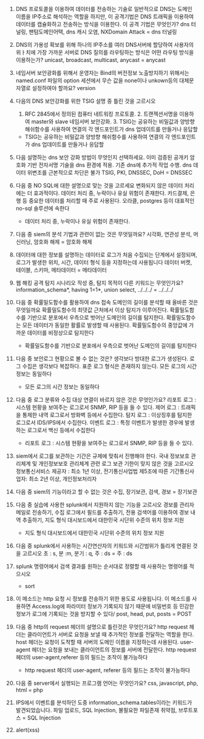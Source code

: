 1. DNS 프로토콜을 이용하여 데이터를 전송하는 기술로 일반적으로 DNS는 도메인 이름을 IP주소로 해석하는 역할을 하지만, 이 공격기법은 DNS 트래픽을 이용하여 데이터를 캡슐화하고 전송하는 방식을 이용한다. 이 공격 기법은 무엇인가?
   dns 터널링, 팬텀도메인어택, dns 캐시 오염, NXDomain Attack = dns 터널링

2. DNS의 가용성 확보를 위해 하나의 IP주소를 여러 DNS서버에 할당하여 사용자의 위ㅏ치에 가장 가까운 서버로 DNS 질의를 라우팅하는 방식은 어떤 라우팅 방식을 이용하는가?
    unicast, broadcast, multicast, anycast = anycast

3. 네임서버 보안광화를 위해서 운영자는 Bind의 버전정보 노출방지하기 위해서는 named.conf 파일의 option 세션에서 무슨 값을 none이나 unkown등의 대체문자열로 설정하여야 할까요?
    version 

4. 다음의 DNS 보안강화를 위한 TSIG 설명 중 틀린 것을 고르시오
   1. RFC 2845에서 정의된 컴퓨터 네트워킹 프로토콜. 2. 트랜젝션서명을 이용하여 master와 slave 네임서버 보안강화. 3. TSIG는 공유하는 비밀값과 양방향 해쉬함수를 사용하여 연결의 각 엔드포인트가 dns 업데이트를 만들거나 응답할
    - TSIG는 공유하는 비밀값과 양방향 해쉬함수를 사용하여 연결의 각 엔드포인트가 dns 업데이트를 만들거나 응답할
  
5. 다음 설명하는 dns 보안 강화 방법이 무엇인지 선택하세요. 이미 검증된 공개키 암호화 기반 전자서명 기술을 dns 환경에 적용. 기존 dns에 추가적 작업 수행. dns 데이터 위변조를 근본적으로 차단은 불가
   TSIG, PKI, DNSSEC, DoH = DNSSEC

6. 다음 중 NO SQL에 대한 설명으로 맞는 것을 고르세요
   변화되지 않은 데이터 처리에는 더 효과적이다. 데이터 처리 중, 누락이나 유실 위험이 존재한다. 카드결제, 은행 등 중요한 데이터를 처리할 때 주로 사용된다. 오라클, postgres 등이 대표적인 no-sql 솔루션에 속한다 
   - 데이터 처리 중, 누락이나 유실 위험이 존재한다.
  
7. 다음 중 siem의 분석 기법과 관련이 없는 것은 무엇일까요?
   시각화, 연관성 분석, 머신러닝, 암호화 해제 =  암호화 해제

8. 데이터에 대한 정보를 설명하는 데이터로 로그가 처음 수집되는 단계에서 설정되며, 로그가 발생한 위치, 시간, 데이터 형식 등을 지정하는데 사용됩니다
   데이터 버켓, 테이블, 스키마, 메타데이터 = 메타데이터

9. 웹 해킹 공격 탐지 시나리오 작성 중, 탐지 목적이 다른 키워드는 무엇인가요?
    information_schema*, having 1=1*, union select, ../../../ = ../../../

10. 다음 중 확률밀도함수를 활용하여 dns 접속 도메인의 길이를 분석할 때 올바른 것은 무엇일까요
    확률밀도함수의 최댓값 근처에서 이상 탐지가 이루어진다. 확률밀도함수를 기반으로 분포에서 우측으로 벗어난 도메인의 길이를 탐지한다. 확률밀도함수는 모든 데이터가 동일한 활률로 발생할 때 사용된다. 확률밀도함수의 중앙값에 가까운 데이터를 비정상으로 탐지한다
    - 확률밀도함수를 기반으로 분포에서 우측으로 벗어난 도메인의 길이를 탐지한다
   
11. 다음 중 보안로그 현황으로 볼 수 없는 것은?
    생각보다 방대한 로그가 생성된다. 로그 수집은 생각보다 복잡하다. 표준 로그 형식은 존재하지 않는다. 모든 로그의 시간 정보는 동일하다
    - 모든 로그의 시간 정보는 동일하다
   
12. 다음 중 로그 분류와 수집 대상 연결이 바르지 않은 것은 무엇인가요?
    리포트 로그 : 시스템 현황을 보여주는 로그로서 SNMP, RIP 등을 들 수 있다. 제어 로그 : 트래픽을 통제한 내역 로그로서 방화벽 등에서 수집한다. 탐지 로그 : 이상징후를 탐지한 로그로서 IDS/IPS에서 수집한다. 이벤트 로그 : 특정 이벤트가 발생한 경우에 발생하는 로그로서 백신 등에서 수집한다
    - 리포트 로그 : 시스템 현황을 보여주는 로그로서 SNMP, RIP 등을 들 수 있다.
   
13.  siem에서 로그를 보관하는 기간은 규제에 맞춰서 진행해야 한다. 국내 정보보호 관리체계 및 개인정보보호 관리체계 관련 로그 보관 기한이 맞지 않은 것을 고르시오
    정보통신서비스 제공자 : 최소 1년 이상, 전기통신사업법 제5조에 따른 기간통신사업자: 최소 2년 이상, 개인정보처리자

14. 다음 중 siem의 기능이라고 할 수 없는 것은
    수집, 장기보관, 검색, 경보 = 장기보관

15. 다음 중 실습에 사용한 splunk에서 지원하지 않는 기능을  고르시오
    경보를 관리자 메일로 전송하기, 수집 로그에서 필드를 추출하기, 전용 검색어를 이용하여 경보 내역 추출하기, 지도 형식 대시보드에서 대한민국 시단위 수준의 위치 정보 지원
    - 지도 형식 대시보드에서 대한민국 시단위 수준의 위치 정보 지원
   
16. 다음 중 splunk에서 사용하는 시간연산자의 키워드와 시간범위가 틀리게 연결된 것을 고르시오
    초 : s, 분 :m, 분기 : q, 주 : ds = 주 : ds

17. splunk 명령어에서 검색 결과를 원하는 순서대로 정렬할 때 사용하는 명령어를 적으시오
    - sort
   
18. 이 메소드는 http 요청 시 정보를 전송하기 위한 용도로 사용됩니다. 이 메소드를 사용하면 Access.log에 파라미터 정보가 기록되지 않기 때문에 비밀번호 등 민감한 정보가 로그에 기록되는 것을 방지할 수 있다/
    post, head, put, posts = POST

19. 다음 중 http의 request 헤더의 설명으로 틀린것은 무엇인가요?
    http request 헤더는 클라이언트가 서버로 요청을 보낼 때 추가적인 정보를 전달하는 역할을 한다. host 헤더는 요청이 도착할 때 서버의 도메인 이름을 지정하는데 사용된다. user-agent 헤더는 요청을 보내는 클라이언트의 정보를 서버에 전달한다. http request 헤더의  user-agent,referer 등의 필드는 조작이 불가능하다
    - http request 헤더의 user-agent, referer 등의 필드는 조작이 불가능하다
   
20. 다음 중 server에서 실행되는 프로그램 언어는 무엇인가요?
    css, javascript, php, html = php

21. IPS에서 이벤트를 분석하던 도중 information_schema.tables이라는 키워드가 발견되었습니다.
    파일 업로드, SQL Injection, 불필요한 파일존재 취약점, 브루트포스 = SQL Injection

22. <? php
    passthru("tar cvzf $ GET[path] /var/www/html

    다음과 같은 코드를 취약점 공격을 위해 사용할 수 있는 코드는?

    ' or 1=1--
    ; ls
    <script>alert(xss)<script>
    ../../../etc/passwd
    -   ../../../etc/passwd

22. 다음 중 무선랜카드의 wifi 스니핑을 위하여 반드시 필요한 mode 설정을 무엇인가?
    managed mode, ad-hoc mode, master mode, monitor mode = monitor mode

23. 네트워크 방화벽의 주 기능으로 알맞지 않은 것은?
    NAT/PAT, MAC filtering, DPI, ACL = MAC filtering

24. 다음 중 AAA 보안에 관한 내용으로 틀린 것은?
    Availible, Authentication, accounting, authorize =  Availible

25. 다음 네트워크에 관한 정보 수집 방법 중 개념이 다른 하나는?
    sniffing, snooping, sourcing, scanning = sourcing

26. 다음 중 promiscusous mode 에 대한 설명으로 틀린 것은?
    브로드캐스트 기반의 통신 취약점을 이용한다. 자신과 다른 목적지 mac 주소를 읽어들일 수 있다. 관리자 권한이 필요하다
    - 브로드캐스트 기반의 통신 취약점을 이용한다.

28. 블록암호 알고리즘 운영모드에 대한 설명으로 갖아 옳지 않은 것은?
    CBC 모드는 현재의 평문 블록을 암호키로 암호화한 후 바로 직전의 암호블록과 xor 연산을 수행한다. CFB 모드 동작에서는 평문 블록내에 한 비트의 오류가 발생하면 모든 암호문에 영향을 미치게 된다. ofb 모드는 전송중에 비트 오류가 전파되지 않는 동기식 스트림 암호이다. ctr 모드는 패딩이 필요없고 암호화 및 복호화의 사전 준비를 할 수 있어 병렬처리가 가능하다
    - CFB 모드 동작에서는 평문 블록 내에 한 비트의 오류가 발생하면 모든 암호문에 영향을 미치게 된다
   
29. 다음 블록체인 기술에 대한 설명 중 옳은 것은 무엇인가?
    블록체인의 4가지 기술적 특성으로는 중앙집중형, 투명성, 불변성, 무결성이다. 퍼블릭 블록체인은 유지 관리하는 합의 과정에 누구나 참여할 수 있기 때문에 프라이빗 블록체인에 비해 처리 속도가 빠르다. 이더리움과 같은 2세대 블록체인이 비트코인 등의 1세대 블록체인과 결정적으로 다른 점은 스마트 계약 기능을 수행할 수 있다는 것이다. 소프트포크는 기능을 개선하거나 문제점을 수정하기 위해서 기존 블록체인과는 호환되지 않는 새로운 방식으로 블록체인을 분할하는 것을 말한다
   - 이더리움과 같은 2세대 블록체인이 비트코인 등의 1세대 블록체인과 결정적으로 다른 점은 스마트 계약 기능을 수행할 수 있다는 것이다.

30. CIA Triad라고도 불리는 NIST에서 정의하는 3대 정보보호 서비스에 해당되지 않은 것은?
    기밀성, 무결성, 가용성, 인증 = 인증

31. 이더리움 계정에 대한 설명으로 옳지 않은 것은?
    EOA에 의해서 모든 상태 변환이 시작된다. CA는 EVM 코드와 계정소유자의 개인키를 포함한다. CA는 EOA로부터 받은 메시지에 대한 응답으로 자신의 컨트랙트를 수행하거나 다른 CA에게 메시지를 전달할 수 있다. EOA는 이더 잔고를 가진다
 - CA는 EVM 코드와 계정소유자의 개인키를 포함한다

32. 비트코인에서 사용중인 합의알고리즘의 문제점인 컴퓨팅 파워낭비를 해결하고자 개발된 합의알고리즘으로 노드가 보유한 자산을 기준으로 권한을 분배하여 합의를 도출하고 보상을 분배하는 합의알고리즘은 무엇인가
 PoW, PoS, PoA, PBFT = PoS

























    















    
